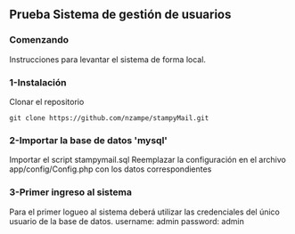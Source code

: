 ## Prueba Sistema de gestión de usuarios

### Comenzando
Instrucciones para levantar el sistema de forma local.

### 1-Instalación
Clonar el repositorio
```
git clone https://github.com/nzampe/stampyMail.git
```
### 2-Importar la base de datos 'mysql'

Importar el script stampymail.sql
Reemplazar la configuración en el archivo app/config/Config.php con los datos correspondientes

### 3-Primer ingreso al sistema
Para el primer logueo al sistema deberá utilizar las credenciales del único usuario de la base de datos.
username: admin
password: admin
